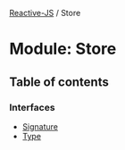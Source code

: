 [Reactive-JS](../README.md) / Store

# Module: Store

## Table of contents

### Interfaces

- [Signature](../interfaces/Store.Signature.md)
- [Type](../interfaces/Store.Type.md)
